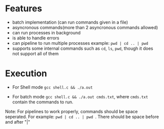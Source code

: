 # Features
- batch implementation (can run commands given in a file)
- asyncronous commands(more than 2 asyncronous commands allowed)
- can run processes in background
- is able to handle errors 
- can pipeline to run multiple processes example: ```pwd | cd .. | pwd ```
- supports some internal commands such as ```cd```, ```ls```, ```pwd```, though it does not support all of them

# Execution
- For Shell mode ```gcc shell.c && ./a.out```

- For batch mode ```gcc shell.c && ./a.out cmds.txt```, where ```cmds.txt``` contain the commands to run.

Note: For pipelines to work properly, commands should be space seperated.
For example: ```pwd | cd .. | pwd ```. There should be space before and after "|"
